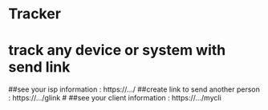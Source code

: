 # Tracker
# track any device or system with send link

##see your isp information : https://.../
##create link to send another person : https://.../glink #
##see your client information : https://.../mycli
